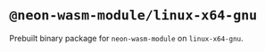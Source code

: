 # `@neon-wasm-module/linux-x64-gnu`

Prebuilt binary package for `neon-wasm-module` on `linux-x64-gnu`.
